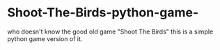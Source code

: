 # Shoot-The-Birds-python-game-

who doesn't know the good old game "Shoot The Birds" this is a simple python game version of it.
